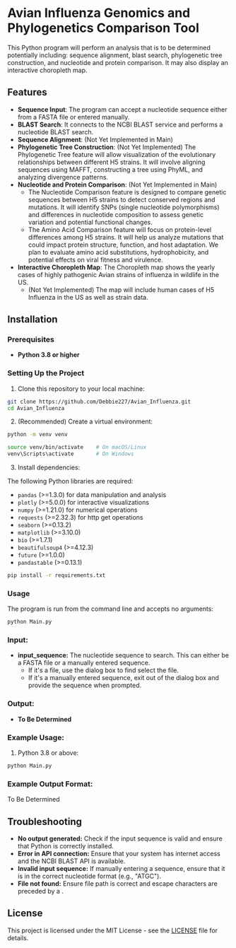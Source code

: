 # Avian Influenza Genomics and Phylogenetics Comparison Tool

This Python program will perform an analysis that is to be determined potentially including: sequence alignment, blast search, phylogenetic tree construction, and nucleotide and protein comparison. It may also display an interactive choropleth map.

## Features

- **Sequence Input**: The program can accept a nucleotide sequence either from a FASTA file or entered manually.
- **BLAST Search**: It connects to the NCBI BLAST service and performs a nucleotide BLAST search.
- **Sequence Alignment**: (Not Yet Implemented in Main)
- **Phylogenetic Tree Construction**: (Not Yet Implemented) The Phylogenetic Tree feature will allow visualization of the evolutionary relationships between different H5 strains. It will involve aligning sequences using MAFFT, constructing a tree using PhyML, and analyzing divergence patterns.
- **Nucleotide and Protein Comparison**: (Not Yet Implemented in Main) 
  - The Nucleotide Comparison feature is designed to compare genetic sequences between H5 strains to detect conserved regions and mutations. It will identify SNPs (single nucleotide polymorphisms) and differences in nucleotide composition to assess genetic variation and potential functional changes.
  - The Amino Acid Comparison feature will focus on protein-level differences among H5 strains. It will help us analyze mutations that could impact protein structure, function, and host adaptation. We plan to evaluate amino acid substitutions, hydrophobicity, and potential effects on viral fitness and virulence.
- **Interactive Choropleth Map**: The Choropleth map shows the yearly cases of highly pathogenic Avian strains of influenza in wildlife in the US. 
  - (Not Yet Implemented) The map will include human cases of H5 Influenza in the US as well as strain data.


## Installation

### Prerequisites

- **Python 3.8 or higher**

  
### Setting Up the Project

1. Clone this repository to your local machine:

```bash
git clone https://github.com/Debbie227/Avian_Influenza.git
cd Avian_Influenza
```
2. (Recommended) Create a virtual environment:

```bash
python -m venv venv

source venv/bin/activate    # On macOS/Linux
venv\Scripts\activate       # On Windows
```

3. Install dependencies:

The following Python libraries are required:
- `pandas` (>=1.3.0) for data manipulation and analysis
- `plotly` (>=5.0.0) for interactive visualizations
- `numpy` (>=1.21.0) for numerical operations
- `requests` (>=2.32.3) for http get operations
- `seaborn` (>=0.13.2) 
- `matplotlib` (>=3.10.0) 
- `bio` (>=1.7.1) 
- `beautifulsoup4` (>=4.12.3)
- `future` (>=1.0.0)
- `pandastable` (>=0.13.1)

```bash
pip install -r requirements.txt
```

### Usage

The program is run from the command line and accepts no arguments:

```bash
python Main.py
```

### Input:

- **input_sequence:** The nucleotide sequence to search. This can either be a FASTA file or a manually entered sequence.
    - If it's a file, use the dialog box to find select the file.
    - If it's a manually entered sequence, exit out of the dialog box and provide the sequence when prompted.

### Output:

- **To Be Determined**

### Example Usage:

1. Python 3.8 or above:

```bash
python Main.py
```



### Example Output Format:

To Be Determined



## Troubleshooting

- **No output generated:** Check if the input sequence is valid and ensure that Python is correctly installed.
- **Error in API connection:** Ensure that your system has internet access and the NCBI BLAST API is available.
- **Invalid input sequence:** If manually entering a sequence, ensure that it is in the correct nucleotide format (e.g., "ATGC").
- **File not found:** Ensure file path is correct and escape characters are preceded by a \.

## License

This project is licensed under the MIT License - see the [LICENSE](https://opensource.org/license/mit) file for details.
